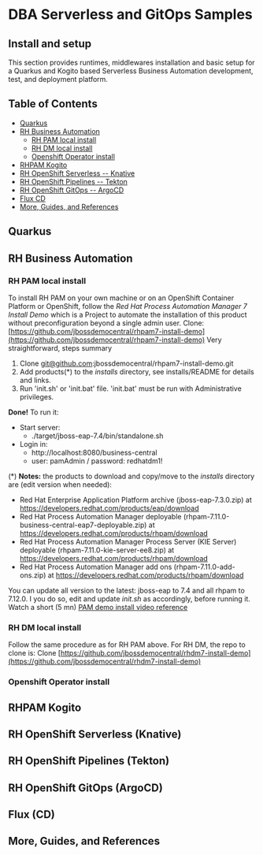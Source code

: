 # DBA Serverless and GitOps Samples
## Install and setup

This section provides runtimes, middlewares installation and basic setup for a Quarkus and Kogito based Serverless Business Automation development, test, and deployment platform.

## Table of Contents

- [Quarkus](#Quarkus)
- [RH Business Automation](#RH-Business-Automation)
  - [RH PAM local install](#RH-PAM-local-install)
  - [RH DM local install](#RH-DM-local-install)
  - [Openshift Operator install](#Openshift-Operator-install)
- [RHPAM Kogito](#RHPAM-Kogito)
- [RH OpenShift Serverless -- Knative](#RH-OpenShift-Serverless-Knative)
- [RH OpenShift Pipelines -- Tekton](#RH-OpenShift-Pipelines-Tekton)
- [RH OpenShift GitOps -- ArgoCD](#RH-OpenShift-GitOps-ArgoCD)
- [Flux CD](#Flux-CD)
- [More, Guides, and References](#More-Guides-and-References)


## Quarkus

## RH Business Automation
### RH PAM local install
To install RH PAM on your own machine or on an OpenShift Container Platform or OpenShift, follow the *Red Hat Process Automation Manager 7 Install Demo* which is a Project to automate the installation of this product without preconfiguration beyond a single admin user.
 Clone: [https://github.com/jbossdemocentral/rhpam7-install-demo](https://github.com/jbossdemocentral/rhpam7-install-demo)
Very straightforward, steps summary

1. Clone git@github.com:jbossdemocentral/rhpam7-install-demo.git
2. Add products(*) to the *installs* directory, see installs/README for details and links.
3. Run 'init.sh' or 'init.bat' file. 'init.bat' must be run with Administrative privileges.

**Done!** To run it:
  - Start server: 
    - ./target/jboss-eap-7.4/bin/standalone.sh
  - Login in: 
    - http://localhost:8080/business-central
    - user: pamAdmin / password: redhatdm1!

(*) **Notes:** the products to download and copy/move to the *installs* directory are (edit version when needed):
* Red Hat Enterprise Application Platform archive (jboss-eap-7.3.0.zip) at https://developers.redhat.com/products/eap/download
* Red Hat Process Automation Manager deployable (rhpam-7.11.0-business-central-eap7-deployable.zip) at https://developers.redhat.com/products/rhpam/download
* Red Hat Process Automation Manager Process Server (KIE Server) deployable (rhpam-7.11.0-kie-server-ee8.zip) at https://developers.redhat.com/products/rhpam/download
* Red Hat Process Automation Manager add ons (rhpam-7.11.0-add-ons.zip) at https://developers.redhat.com/products/rhpam/download

You can update all version to the latest: jboss-eap to 7.4 and all rhpam to 7.12.0. I you do so, edit and update *init.sh* as accordingly, before running it.
Watch a short (5 mn) [PAM demo install video reference](https://www.youtube.com/watch?v=x6U8CiPU9cU)

### RH DM local install
Follow the same procedure as for RH PAM above. For RH DM, the repo to clone is:
Clone [https://github.com/jbossdemocentral/rhdm7-install-demo](https://github.com/jbossdemocentral/rhdm7-install-demo)

### Openshift Operator install

## RHPAM Kogito
## RH OpenShift Serverless (Knative)
## RH OpenShift Pipelines (Tekton)
## RH OpenShift GitOps (ArgoCD)
## Flux (CD)
## More, Guides, and References